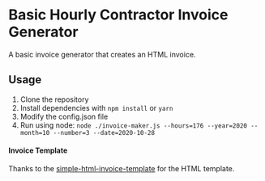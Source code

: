 # Basic Hourly Contractor Invoice Generator
A basic invoice generator that creates an HTML invoice.

## Usage

1. Clone the repository
1. Install dependencies with `npm install` or `yarn`
1. Modify the config.json file
1. Run using node: `node ./invoice-maker.js --hours=176 --year=2020 --month=10 --number=3 --date=2020-10-28`

#### Invoice Template
Thanks to the [simple-html-invoice-template](https://github.com/sparksuite/simple-html-invoice-template) for the HTML template.
